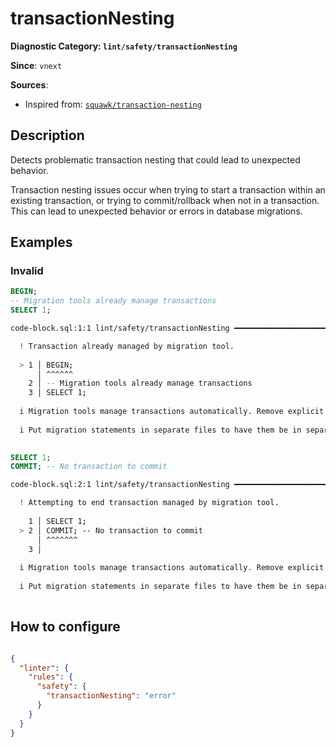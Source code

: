 # transactionNesting
**Diagnostic Category: `lint/safety/transactionNesting`**

**Since**: `vnext`


**Sources**: 
- Inspired from: <a href="https://squawkhq.com/docs/transaction-nesting" target="_blank"><code>squawk/transaction-nesting</code></a>

## Description
Detects problematic transaction nesting that could lead to unexpected behavior.

Transaction nesting issues occur when trying to start a transaction within an existing transaction,
or trying to commit/rollback when not in a transaction. This can lead to unexpected behavior
or errors in database migrations.

## Examples

### Invalid

```sql
BEGIN;
-- Migration tools already manage transactions
SELECT 1;
```

```sh
code-block.sql:1:1 lint/safety/transactionNesting ━━━━━━━━━━━━━━━━━━━━━━━━━━━━━━━━━━━━━━━━━━━━━━━━━━

  ! Transaction already managed by migration tool.
  
  > 1 │ BEGIN;
      │ ^^^^^^
    2 │ -- Migration tools already manage transactions
    3 │ SELECT 1;
  
  i Migration tools manage transactions automatically. Remove explicit transaction control.
  
  i Put migration statements in separate files to have them be in separate transactions.
  

```

```sql
SELECT 1;
COMMIT; -- No transaction to commit
```

```sh
code-block.sql:2:1 lint/safety/transactionNesting ━━━━━━━━━━━━━━━━━━━━━━━━━━━━━━━━━━━━━━━━━━━━━━━━━━

  ! Attempting to end transaction managed by migration tool.
  
    1 │ SELECT 1;
  > 2 │ COMMIT; -- No transaction to commit
      │ ^^^^^^^
    3 │ 
  
  i Migration tools manage transactions automatically. Remove explicit transaction control.
  
  i Put migration statements in separate files to have them be in separate transactions.
  

```

## How to configure
```json

{
  "linter": {
    "rules": {
      "safety": {
        "transactionNesting": "error"
      }
    }
  }
}

```
